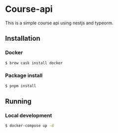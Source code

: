 # Course-api
This is a simple course api using nestjs and typeorm.

## Installation

### Docker
```bash
$ brew cask install docker
```

### Package install
```bash
$ pnpm install
```


## Running

### Local development
```bash
$ docker-compose up -d
```
